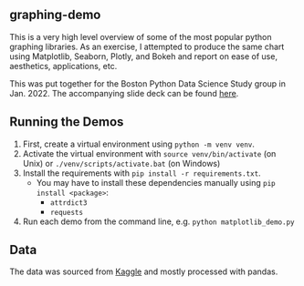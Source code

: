 ## graphing-demo

This is a very high level overview of some of the most popular python graphing libraries. As an exercise, I attempted to produce the same chart using Matplotlib, Seaborn, Plotly, and Bokeh and report on ease of use, aesthetics, applications, etc.

This was put together for the Boston Python Data Science Study group in Jan. 2022. The accompanying slide deck can be found [here](https://docs.google.com/presentation/d/1zjz4TTVolt_jww-uJD15RS1tRXCE56KT_JCbOfrgn4w/edit?usp=sharing).

## Running the Demos

1. First, create a virtual environment using `python -m venv venv`.
2. Activate the virtual environment with `source venv/bin/activate` (on Unix) or `./venv/scripts/activate.bat` (on Windows)
3. Install the requirements with `pip install -r requirements.txt`.
   - You may have to install these dependencies manually using `pip install <package>`:
     - `attrdict3`
     - `requests`
4. Run each demo from the command line, e.g. `python matplotlib_demo.py`

## Data

The data was sourced from [Kaggle](https://www.kaggle.com/shadowtime2000/dungeons-dragons?select=monsters.csv) and mostly processed with pandas.

